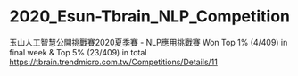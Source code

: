 # 2020_Esun-Tbrain_NLP_Competition

玉山人工智慧公開挑戰賽2020夏季賽 - NLP應用挑戰賽
Won Top 1% (4/409) in final week & Top 5% (23/409) in total
https://tbrain.trendmicro.com.tw/Competitions/Details/11
